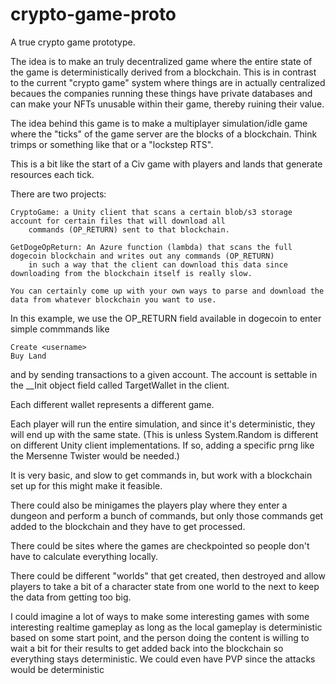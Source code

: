 # crypto-game-proto
A true crypto game prototype.

The idea is to make an truly decentralized game where the entire state of the game is deterministically
derived from a blockchain. This is in contrast to the current "crypto game" system where things are
in actually centralized becaues the companies running these things have private databases and can
make your NFTs unusable within their game, thereby ruining their value.

The idea behind this game is to make a multiplayer simulation/idle game where the "ticks" of the
game server are the blocks of a blockchain. Think trimps or something like that or a "lockstep RTS".

This is a bit like the start of a Civ game with players and lands that generate resources each tick.

There are two projects:
	
	CryptoGame: a Unity client that scans a certain blob/s3 storage account for certain files that will download all
		commands (OP_RETURN) sent to that blockchain.
		
	GetDogeOpReturn: An Azure function (lambda) that scans the full dogecoin blockchain and writes out any commands (OP_RETURN)
		in such a way that the client can download this data since downloading from the blockchain itself is really slow.
		
	You can certainly come up with your own ways to parse and download the data from whatever blockchain you want to use.

In this example, we use the OP_RETURN field available in dogecoin to enter simple commmands like

	Create <username>
	Buy Land
	
and by sending transactions to a given account. The account is settable in the __Init object field called TargetWallet in the client.

Each different wallet represents a different game.

Each player will run the entire simulation, and since it's deterministic, they will end up with the same state.
(This is unless System.Random is different on different Unity client implementations. If so, adding a specific prng
like the Mersenne Twister would be needed.)

It is very basic, and slow to get commands in, but work with a blockchain set up for this might make it feasible.

There could also be minigames the players play where they enter a dungeon and perform a bunch of commands, but only those
commands get added to the blockchain and they have to get processed.

There could be sites where the games are checkpointed so people don't have to calculate everything locally.

There could be different "worlds" that get created, then destroyed and allow players to take a bit of a character state
from one world to the next to keep the data from getting too big.

I could imagine a lot of ways to make some interesting games with some interesting realtime gameplay as long as the local gameplay
is deterministic based on some start point, and the person doing the content is willing to wait a bit for their results to get added
back into the blockchain so everything stays deterministic. We could even have PVP since the attacks would be deterministic





